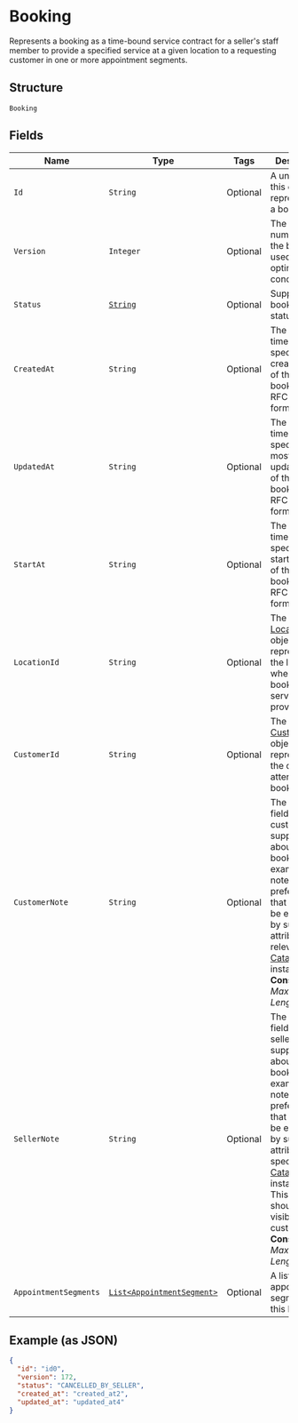 
# Booking

Represents a booking as a time-bound service contract for a seller's staff member to provide a specified service
at a given location to a requesting customer in one or more appointment segments.

## Structure

`Booking`

## Fields

| Name | Type | Tags | Description | Getter |
|  --- | --- | --- | --- | --- |
| `Id` | `String` | Optional | A unique ID of this object representing a booking. | String getId() |
| `Version` | `Integer` | Optional | The revision number for the booking used for optimistic concurrency. | Integer getVersion() |
| `Status` | [`String`](/doc/models/booking-status.md) | Optional | Supported booking statuses. | String getStatus() |
| `CreatedAt` | `String` | Optional | The timestamp specifying the creation time of this booking, in RFC 3339 format. | String getCreatedAt() |
| `UpdatedAt` | `String` | Optional | The timestamp specifying the most recent update time of this booking, in RFC 3339 format. | String getUpdatedAt() |
| `StartAt` | `String` | Optional | The timestamp specifying the starting time of this booking, in RFC 3339 format. | String getStartAt() |
| `LocationId` | `String` | Optional | The ID of the [Location](/doc/models/location.md) object representing the location where the booked service is provided. | String getLocationId() |
| `CustomerId` | `String` | Optional | The ID of the [Customer](/doc/models/customer.md) object representing the customer attending this booking | String getCustomerId() |
| `CustomerNote` | `String` | Optional | The free-text field for the customer to supply notes about the booking. For example, the note can be preferences that cannot be expressed by supported attributes of a relevant [CatalogObject](/doc/models/catalog-object.md) instance.<br>**Constraints**: *Maximum Length*: `4096` | String getCustomerNote() |
| `SellerNote` | `String` | Optional | The free-text field for the seller to supply notes about the booking. For example, the note can be preferences that cannot be expressed by supported attributes of a specific [CatalogObject](/doc/models/catalog-object.md) instance.<br>This field should not be visible to customers.<br>**Constraints**: *Maximum Length*: `4096` | String getSellerNote() |
| `AppointmentSegments` | [`List<AppointmentSegment>`](/doc/models/appointment-segment.md) | Optional | A list of appointment segments for this booking. | List<AppointmentSegment> getAppointmentSegments() |

## Example (as JSON)

```json
{
  "id": "id0",
  "version": 172,
  "status": "CANCELLED_BY_SELLER",
  "created_at": "created_at2",
  "updated_at": "updated_at4"
}
```

